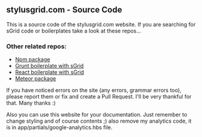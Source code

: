 ## **stylusgrid.com** - Source Code

This is a source code of the stylusgrid.com website. If you are searching for sGrid code or boilerplates take a look at these repos...

### Other related repos:

- [Npm package](https://github.com/juliancwirko/s-grid)
- [Grunt boilerplate with sGrid](https://github.com/juliancwirko/s-grid-grunt)
- [React boilerplate with sGrid](https://github.com/juliancwirko/react-boilerplate)
- [Meteor package](https://github.com/juliancwirko/meteor-s-grid)

If you have noticed errors on the site (any errors, grammar errors too), please report them or fix and create a Pull Request. I'll be very thankful for that. Many thanks :)

Also you can use this website for your documentation. Just remember to change styling and of course contents ;) also remove my analytics code, it is in app/partials/google-analytics.hbs file.